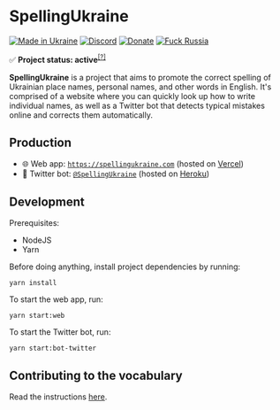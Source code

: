 # SpellingUkraine

[![Made in Ukraine](https://img.shields.io/badge/made_in-ukraine-ffd700.svg?labelColor=0057b7)](https://vshymanskyy.github.io/StandWithUkraine)
[![Discord](https://img.shields.io/discord/869237470565392384?label=discord)](https://discord.gg/2SUWKFnHSm)
[![Donate](https://img.shields.io/badge/donate-$$$-8a2be2.svg)](https://tyrrrz.me/donate)
[![Fuck Russia](https://img.shields.io/badge/fuck-russia-e4181c.svg?labelColor=000000)](https://twitter.com/Tyrrrz/status/1495972128977571848)

✅ **Project status: active**<sup>[[?]](https://github.com/Tyrrrz/.github/blob/master/docs/project-status.md)</sup>

**SpellingUkraine** is a project that aims to promote the correct spelling of Ukrainian place names, personal names, and other words in English.
It's comprised of a website where you can quickly look up how to write individual names, as well as a Twitter bot that detects typical mistakes online and corrects them automatically.

## Production

- 🌐 Web app: [`https://spellingukraine.com`](https://spellingukraine.com) (hosted on [Vercel](https://vercel.com/tyrrrz/spellingukraine))
- 🤖 Twitter bot: [`@SpellingUkraine`](https://twitter.com/SpellingUkraine) (hosted on [Heroku](https://dashboard.heroku.com/apps/spellingukraine))

## Development

Prerequisites:

- NodeJS
- Yarn

Before doing anything, install project dependencies by running:

```
yarn install
```

To start the web app, run:

```
yarn start:web
```

To start the Twitter bot, run:

```
yarn start:bot-twitter
```

## Contributing to the vocabulary

Read the instructions [here](data/vocabulary).
